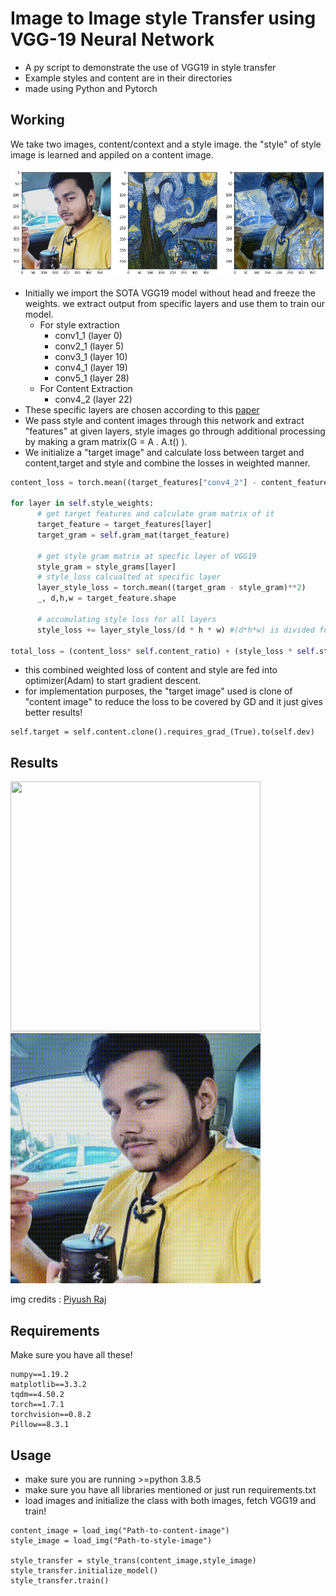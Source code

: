 # Image to Image style Transfer using VGG-19 Neural Network

 - A py script to demonstrate the use of VGG19 in style transfer
 - Example styles and content are in their directories
 - made using Python and Pytorch

## Working 

We take two images, content/context and a style image. the "style" of style image is learned and appiled on a content image.

![out_1](https://github.com/sirreajohn/VGG19_style_transfer/blob/main/outs/download%20(1).png)

- Initially we import the SOTA VGG19 model without head and freeze the weights. we extract output from specific layers and use them to train our model.
  - For style extraction
    - conv1_1 (layer 0)
    - conv2_1 (layer 5)
    - conv3_1 (layer 10)
    - conv4_1 (layer 19)
    - conv5_1 (layer 28)
  - For Content Extraction
    - conv4_2 (layer 22)
- These specific layers are chosen according to this [paper](https://openaccess.thecvf.com/content_cvpr_2016/papers/Gatys_Image_Style_Transfer_CVPR_2016_paper.pdf)
- We pass style and content images through this network and extract "features" at given layers, style images go through additional processing by making a gram matrix(G = A . A.t() ). 
- We initialize a "target image" and calculate loss between target and content,target and style and combine the losses in weighted manner.
```Python
content_loss = torch.mean((target_features["conv4_2"] - content_features["conv4_2"])**2)

for layer in self.style_weights:
      # get target features and calculate gram matrix of it 
      target_feature = target_features[layer]
      target_gram = self.gram_mat(target_feature)

      # get style gram matrix at specfic layer of VGG19
      style_gram = style_grams[layer]
      # style_loss calcualted at specific layer 
      layer_style_loss = torch.mean((target_gram - style_gram)**2)
      _, d,h,w = target_feature.shape

      # accumulating style loss for all layers
      style_loss += layer_style_loss/(d * h * w) #(d*h*w) is divided for normalization

total_loss = (content_loss* self.content_ratio) + (style_loss * self.style_ratio)
```
- this combined weighted loss of content and style are fed into optimizer(Adam) to start gradient descent.
- for implementation purposes, the "target image" used is clone of "content image" to reduce the loss to be covered by GD and it just gives better results!
```
self.target = self.content.clone().requires_grad_(True).to(self.dev)
``` 

## Results
<img src="https://github.com/sirreajohn/VGG19_style_transfer/blob/main/outs/Mona.gif" width="400" height = "400"/> <img src="https://github.com/sirreajohn/VGG19_style_transfer/blob/main/outs/pilus_test_4.gif" width="400" height = "400"/>


img credits : [Piyush Raj](https://www.linkedin.com/in/piyush-raj-988961167/)

## Requirements
Make sure you have all these!
```
numpy==1.19.2
matplotlib==3.3.2
tqdm==4.50.2
torch==1.7.1
torchvision==0.8.2
Pillow==8.3.1
```

## Usage 
- make sure you are running >=python 3.8.5
- make sure you have all libraries mentioned or just run requirements.txt
- load images and initialize the class with both images, fetch VGG19 and train!

```
content_image = load_img("Path-to-content-image")
style_image = load_img("Path-to-style-image")

style_transfer = style_trans(content_image,style_image)
style_transfer.initialize_model()
style_transfer.train()
```
     
